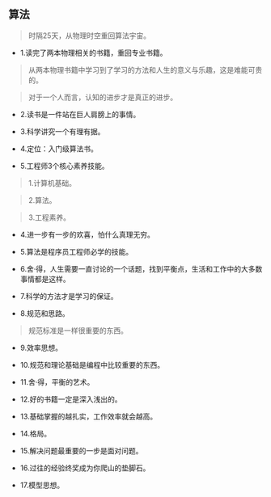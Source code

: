 ## 算法

>时隔25天，从物理时空重回算法宇宙。

- 1.读完了两本物理相关的书籍，重回专业书籍。

>从两本物理书籍中学习到了学习的方法和人生的意义与乐趣，这是难能可贵的。

>对于一个人而言，认知的进步才是真正的进步。

- 2.读书是一件站在巨人肩膀上的事情。

- 3.科学讲究一个有理有据。

- 4.定位：入门级算法书。

- 5.工程师3个核心素养技能。

>1.计算机基础。

>2.算法。

>3.工程素养。

- 4.进一步有一步的欢喜，怕什么真理无穷。

- 5.算法是程序员工程师必学的技能。

- 6.舍·得，人生需要一直讨论的一个话题，找到平衡点，生活和工作中的大多数事情都是这样。

- 7.科学的方法才是学习的保证。

- 8.规范和思路。

>规范标准是一样很重要的东西。

- 9.效率思想。

- 10.规范和理论基础是编程中比较重要的东西。

- 11.舍·得，平衡的艺术。

- 12.好的书籍一定是深入浅出的。

- 13.基础掌握的越扎实，工作效率就会越高。

- 14.格局。

- 15.解决问题最重要的一步是面对问题。

- 16.过往的经验终奖成为你爬山的垫脚石。

- 17.模型思想。
